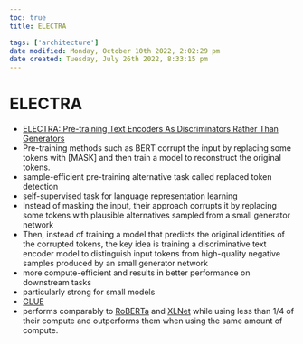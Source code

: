 ```yaml
---
toc: true
title: ELECTRA

tags: ['architecture']
date modified: Monday, October 10th 2022, 2:02:29 pm
date created: Tuesday, July 26th 2022, 8:33:15 pm
---
```


# ELECTRA
- [ELECTRA: Pre-training Text Encoders As Discriminators Rather Than Generators](https://arxiv.org/abs/2003.10555)
- Pre-training methods such as BERT corrupt the input by replacing some tokens with [MASK] and then train a model to reconstruct the original tokens.
- sample-efficient pre-training alternative task called replaced token detection
- self-supervised task for language representation learning
- Instead of masking the input, their approach corrupts it by replacing some tokens with plausible alternatives sampled from a small generator network
- Then, instead of training a model that predicts the original identities of the corrupted tokens, the key idea is training a discriminative text encoder model to distinguish input tokens from high-quality negative samples produced by an small generator network
- more compute-efficient and results in better performance on downstream tasks
- particularly strong for small models
- [GLUE](GLUE.md)
- performs comparably to [RoBERTa](RoBERTa.md) and [XLNet](XLNet.md) while using less than 1/4 of their compute and outperforms them when using the same amount of compute.



